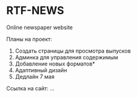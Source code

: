 # RTF-NEWS
Online newspaper website 

Планы на проект:

1. Создать страницы для просмотра выпусков 
2. Админка для управления содержимым
3. Добавление новых форматов*
4. Адаптивный дизайн
5. Дедлайн 7 мая


Ссылка на сайт: ...

